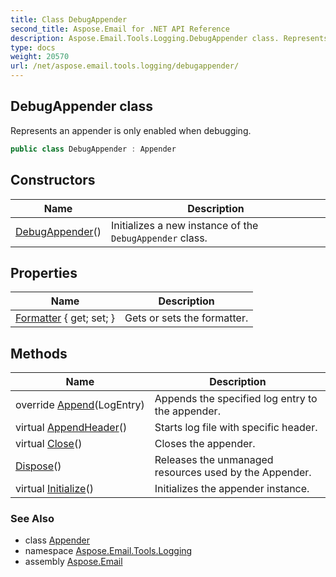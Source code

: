 ```yaml
---
title: Class DebugAppender
second_title: Aspose.Email for .NET API Reference
description: Aspose.Email.Tools.Logging.DebugAppender class. Represents an appender is only enabled when debugging
type: docs
weight: 20570
url: /net/aspose.email.tools.logging/debugappender/
---
```

## DebugAppender class

Represents an appender is only enabled when debugging.

```csharp
public class DebugAppender : Appender
```

## Constructors

| Name | Description |
| --- | --- |
| [DebugAppender](debugappender/)() | Initializes a new instance of the `DebugAppender` class. |

## Properties

| Name | Description |
| --- | --- |
| [Formatter](../../aspose.email.tools.logging/appender/formatter/) { get; set; } | Gets or sets the formatter. |

## Methods

| Name | Description |
| --- | --- |
| override [Append](../../aspose.email.tools.logging/debugappender/append/)(LogEntry) | Appends the specified log entry to the appender. |
| virtual [AppendHeader](../../aspose.email.tools.logging/appender/appendheader/)() | Starts log file with specific header. |
| virtual [Close](../../aspose.email.tools.logging/appender/close/)() | Closes the appender. |
| [Dispose](../../aspose.email.tools.logging/appender/dispose/)() | Releases the unmanaged resources used by the Appender. |
| virtual [Initialize](../../aspose.email.tools.logging/appender/initialize/)() | Initializes the appender instance. |

### See Also

* class [Appender](../appender/)
* namespace [Aspose.Email.Tools.Logging](../../aspose.email.tools.logging/)
* assembly [Aspose.Email](../../)


